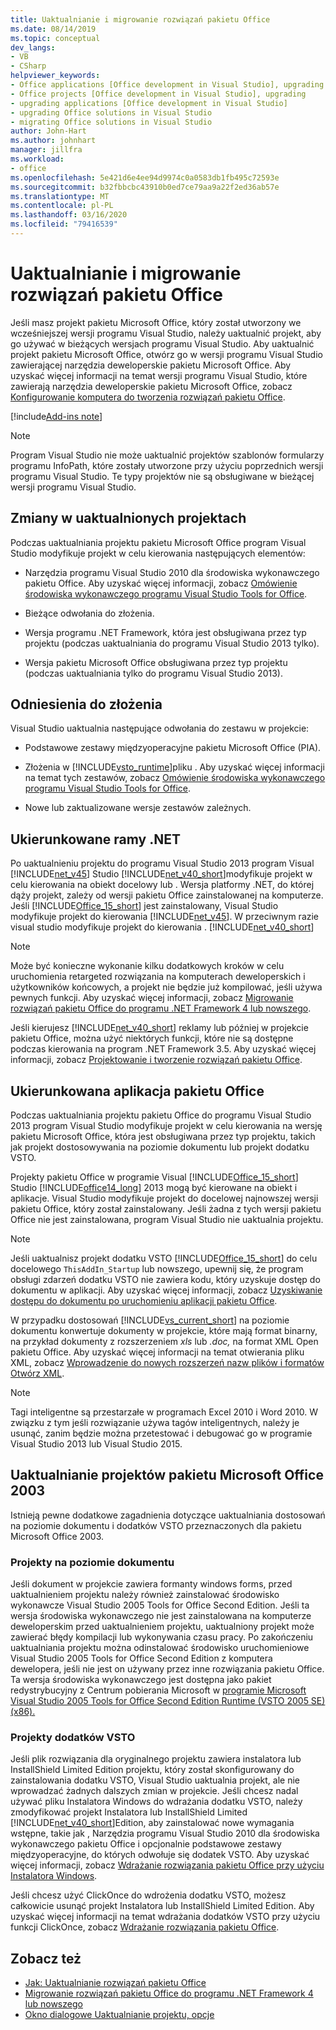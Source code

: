 ```yaml
---
title: Uaktualnianie i migrowanie rozwiązań pakietu Office
ms.date: 08/14/2019
ms.topic: conceptual
dev_langs:
- VB
- CSharp
helpviewer_keywords:
- Office applications [Office development in Visual Studio], upgrading
- Office projects [Office development in Visual Studio], upgrading
- upgrading applications [Office development in Visual Studio]
- upgrading Office solutions in Visual Studio
- migrating Office solutions in Visual Studio
author: John-Hart
ms.author: johnhart
manager: jillfra
ms.workload:
- office
ms.openlocfilehash: 5e421d6e4ee94d9974c0a0583db1fb495c72593e
ms.sourcegitcommit: b32fbbcbc43910b0ed7ce79aa9a22f2ed36ab57e
ms.translationtype: MT
ms.contentlocale: pl-PL
ms.lasthandoff: 03/16/2020
ms.locfileid: "79416539"
---
```

# <a name="upgrade-and-migrate-office-solutions"></a>Uaktualnianie i migrowanie rozwiązań pakietu Office
  Jeśli masz projekt pakietu Microsoft Office, który został utworzony we wcześniejszej wersji programu Visual Studio, należy uaktualnić projekt, aby go używać w bieżących wersjach programu Visual Studio. Aby uaktualnić projekt pakietu Microsoft Office, otwórz go w wersji programu Visual Studio zawierającej narzędzia deweloperskie pakietu Microsoft Office. Aby uzyskać więcej informacji na temat wersji programu Visual Studio, które zawierają narzędzia deweloperskie pakietu Microsoft Office, zobacz [Konfigurowanie komputera do tworzenia rozwiązań pakietu Office](../vsto/configuring-a-computer-to-develop-office-solutions.md).

[!include[Add-ins note](includes/addinsnote.md)]

> [!NOTE]
> Program Visual Studio nie może uaktualnić projektów szablonów formularzy programu InfoPath, które zostały utworzone przy użyciu poprzednich wersji programu Visual Studio. Te typy projektów nie są obsługiwane w bieżącej wersji programu Visual Studio.

## <a name="changes-to-upgraded-projects"></a>Zmiany w uaktualnionych projektach
 Podczas uaktualniania projektu pakietu Microsoft Office program Visual Studio modyfikuje projekt w celu kierowania następujących elementów:

- Narzędzia programu Visual Studio 2010 dla środowiska wykonawczego pakietu Office. Aby uzyskać więcej informacji, zobacz [Omówienie środowiska wykonawczego programu Visual Studio Tools for Office](../vsto/visual-studio-tools-for-office-runtime-overview.md).

- Bieżące odwołania do złożenia.

- Wersja programu .NET Framework, która jest obsługiwana przez typ projektu (podczas uaktualniania do programu Visual Studio 2013 tylko).

- Wersja pakietu Microsoft Office obsługiwana przez typ projektu (podczas uaktualniania tylko do programu Visual Studio 2013).

## <a name="assembly-references"></a>Odniesienia do złożenia
 Visual Studio uaktualnia następujące odwołania do zestawu w projekcie:

- Podstawowe zestawy międzyoperacyjne pakietu Microsoft Office (PIA).

- Złożenia w [!INCLUDE[vsto_runtime](../vsto/includes/vsto-runtime-md.md)]pliku . Aby uzyskać więcej informacji na temat tych zestawów, zobacz [Omówienie środowiska wykonawczego programu Visual Studio Tools for Office](../vsto/visual-studio-tools-for-office-runtime-overview.md).

- Nowe lub zaktualizowane wersje zestawów zależnych.

## <a name="targeted-net-framework"></a>Ukierunkowane ramy .NET
 Po uaktualnieniu projektu do programu Visual Studio 2013 program Visual [!INCLUDE[net_v45](../vsto/includes/net-v45-md.md)] Studio [!INCLUDE[net_v40_short](../sharepoint/includes/net-v40-short-md.md)]modyfikuje projekt w celu kierowania na obiekt docelowy lub . Wersja platformy .NET, do której dąży projekt, zależy od wersji pakietu Office zainstalowanej na komputerze. Jeśli [!INCLUDE[Office_15_short](../vsto/includes/office-15-short-md.md)] jest zainstalowany, Visual Studio modyfikuje projekt do kierowania [!INCLUDE[net_v45](../vsto/includes/net-v45-md.md)]. W przeciwnym razie visual studio modyfikuje projekt do kierowania . [!INCLUDE[net_v40_short](../sharepoint/includes/net-v40-short-md.md)]

> [!NOTE]
> Może być konieczne wykonanie kilku dodatkowych kroków w celu uruchomienia retargeted rozwiązania na komputerach deweloperskich i użytkowników końcowych, a projekt nie będzie już kompilować, jeśli używa pewnych funkcji. Aby uzyskać więcej informacji, zobacz [Migrowanie rozwiązań pakietu Office do programu .NET Framework 4 lub nowszego](../vsto/migrating-office-solutions-to-the-dotnet-framework-4-or-later.md).

 Jeśli kierujesz [!INCLUDE[net_v40_short](../sharepoint/includes/net-v40-short-md.md)] reklamy lub później w projekcie pakietu Office, można użyć niektórych funkcji, które nie są dostępne podczas kierowania na program .NET Framework 3.5. Aby uzyskać więcej informacji, zobacz [Projektowanie i tworzenie rozwiązań pakietu Office](../vsto/designing-and-creating-office-solutions.md).

## <a name="targeted-office-application"></a>Ukierunkowana aplikacja pakietu Office
 Podczas uaktualniania projektu pakietu Office do programu Visual Studio 2013 program Visual Studio modyfikuje projekt w celu kierowania na wersję pakietu Microsoft Office, która jest obsługiwana przez typ projektu, takich jak projekt dostosowywania na poziomie dokumentu lub projekt dodatku VSTO.

 Projekty pakietu Office w programie Visual [!INCLUDE[Office_15_short](../vsto/includes/office-15-short-md.md)] Studio [!INCLUDE[office14_long](../vsto/includes/office14-long-md.md)] 2013 mogą być kierowane na obiekt i aplikacje. Visual Studio modyfikuje projekt do docelowej najnowszej wersji pakietu Office, który został zainstalowany. Jeśli żadna z tych wersji pakietu Office nie jest zainstalowana, program Visual Studio nie uaktualnia projektu.

> [!NOTE]
> Jeśli uaktualnisz projekt dodatku VSTO [!INCLUDE[Office_15_short](../vsto/includes/office-15-short-md.md)] do celu docelowego `ThisAddIn_Startup` lub nowszego, upewnij się, że program obsługi zdarzeń dodatku VSTO nie zawiera kodu, który uzyskuje dostęp do dokumentu w aplikacji. Aby uzyskać więcej informacji, zobacz [Uzyskiwanie dostępu do dokumentu po uruchomieniu aplikacji pakietu Office](../vsto/programming-vsto-add-ins.md#AccessingDocuments).

 W przypadku dostosowań [!INCLUDE[vs_current_short](../sharepoint/includes/vs-current-short-md.md)] na poziomie dokumentu konwertuje dokumenty w projekcie, które mają format binarny, na przykład dokumenty z rozszerzeniem *xls* lub *.doc,* na format XML Open pakietu Office. Aby uzyskać więcej informacji na temat otwierania pliku XML, zobacz [Wprowadzenie do nowych rozszerzeń nazw plików i formatów Otwórz XML](https://support.office.com/en-nz/article/Introduction-to-new-file-name-extensions-eca81dcb-5626-4e5b-8362-524d13ae4ec1).

> [!NOTE]
> Tagi inteligentne są przestarzałe w programach Excel 2010 i Word 2010. W związku z tym jeśli rozwiązanie używa tagów inteligentnych, należy je usunąć, zanim będzie można przetestować i debugować go w programie Visual Studio 2013 lub Visual Studio 2015.

## <a name="upgrade-microsoft-office-2003-projects"></a>Uaktualnianie projektów pakietu Microsoft Office 2003
 Istnieją pewne dodatkowe zagadnienia dotyczące uaktualniania dostosowań na poziomie dokumentu i dodatków VSTO przeznaczonych dla pakietu Microsoft Office 2003.

### <a name="document-level-projects"></a>Projekty na poziomie dokumentu
 Jeśli dokument w projekcie zawiera formanty windows forms, przed uaktualnieniem projektu należy również zainstalować środowisko wykonawcze Visual Studio 2005 Tools for Office Second Edition. Jeśli ta wersja środowiska wykonawczego nie jest zainstalowana na komputerze deweloperskim przed uaktualnieniem projektu, uaktualniony projekt może zawierać błędy kompilacji lub wykonywania czasu pracy. Po zakończeniu uaktualniania projektu można odinstalować środowisko uruchomieniowe Visual Studio 2005 Tools for Office Second Edition z komputera dewelopera, jeśli nie jest on używany przez inne rozwiązania pakietu Office. Ta wersja środowiska wykonawczego jest dostępna jako pakiet redystrybucyjny z Centrum pobierania Microsoft w [programie Microsoft Visual Studio 2005 Tools for Office Second Edition Runtime (VSTO 2005 SE) (x86).](https://www.microsoft.com/download/details.aspx?id=2392)

### <a name="vsto-add-in-projects"></a>Projekty dodatków VSTO
 Jeśli plik rozwiązania dla oryginalnego projektu zawiera instalatora lub InstallShield Limited Edition projektu, który został skonfigurowany do zainstalowania dodatku VSTO, Visual Studio uaktualnia projekt, ale nie wprowadzać żadnych dalszych zmian w projekcie. Jeśli chcesz nadal używać pliku Instalatora Windows do wdrażania dodatku VSTO, należy zmodyfikować projekt Instalatora lub InstallShield Limited [!INCLUDE[net_v40_short](../sharepoint/includes/net-v40-short-md.md)]Edition, aby zainstalować nowe wymagania wstępne, takie jak , Narzędzia programu Visual Studio 2010 dla środowiska wykonawczego pakietu Office i opcjonalnie podstawowe zestawy międzyoperacyjne, do których odwołuje się dodatek VSTO. Aby uzyskać więcej informacji, zobacz [Wdrażanie rozwiązania pakietu Office przy użyciu Instalatora Windows](../vsto/deploying-a-vsto-solution-by-using-windows-installer.md).

 Jeśli chcesz użyć ClickOnce do wdrożenia dodatku VSTO, możesz całkowicie usunąć projekt Instalatora lub InstallShield Limited Edition. Aby uzyskać więcej informacji na temat wdrażania dodatków VSTO przy użyciu funkcji ClickOnce, zobacz [Wdrażanie rozwiązania pakietu Office](../vsto/deploying-an-office-solution.md).

## <a name="see-also"></a>Zobacz też
- [Jak: Uaktualnianie rozwiązań pakietu Office](https://msdn.microsoft.com/a269e539-b717-4680-a568-2152b070347e)
- [Migrowanie rozwiązań pakietu Office do programu .NET Framework 4 lub nowszego](../vsto/migrating-office-solutions-to-the-dotnet-framework-4-or-later.md)
- [Okno dialogowe Uaktualnianie projektu, opcje](../vsto/project-upgrade-options-dialog-box.md)
